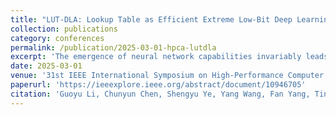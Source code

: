 ```yaml
---
title: "LUT-DLA: Lookup Table as Efficient Extreme Low-Bit Deep Learning Accelerator"
collection: publications
category: conferences
permalink: /publication/2025-03-01-hpca-lutdla
excerpt: 'The emergence of neural network capabilities invariably leads to a significant surge in computational demands due to expanding model sizes and increased computational complexity. To reduce model size and lower inference costs, recent research has focused on simplifying models and designing hardware accelerators using low-bit quantization. However, due to numerical representation limits, scalar quantization cannot reduce bit width lower than 1-bit, diminishing its benefits. To break through these limitations, we introduce LUT-DLA, a Look-Up Table (LUT) Deep Learning Accelerator Framework that utilizes vector quantization to convert neural network models into LUTs, achieving extreme low-bit quantization. The LUT-DLA framework facilitates efficient and cost-effective hardware accelerator designs and supports the LUTBoost algorithm, which helps to transform various DNN models into LUT-based models via multistage training, drastically cutting both computational and hardware overhead. Additionally, through co-design space exploration, LUT-DLA assesses the impact of various model and hardware parameters to fine-tune hardware configurations for different application scenarios, optimizing performance and efficiency. Our comprehensive experiments show that LUT-DLA achieves improvements in power efficiency and area efficiency with gains of 1.4~7.0× and 1.5~146.1×, respectively, while maintaining only a modest accuracy drop. For CNNs, accuracy decreases by 0.1%~3.1% using the L2 distance similarity, 0.1%~3.4% with the L1 distance similarity, and 0.1%~3.8% when employing the Chebyshev distance similarity. For transformer-based models, the accuracy drop ranges from 1.4% to 3.0%.'
date: 2025-03-01
venue: '31st IEEE International Symposium on High-Performance Computer Architecture (HPCA)'
paperurl: 'https://ieeexplore.ieee.org/abstract/document/10946705'
citation: 'Guoyu Li, Chunyun Chen, Shengyu Ye, Yang Wang, Fan Yang, Ting Cao, Mohamed M. Sabry Aly, Cheng Liu, Mao Yang. (2025). "LUT-DLA: Lookup Table as Efficient Extreme Low-Bit Deep Learning Accelerator." <i>HPCA</i>.'
---
```

